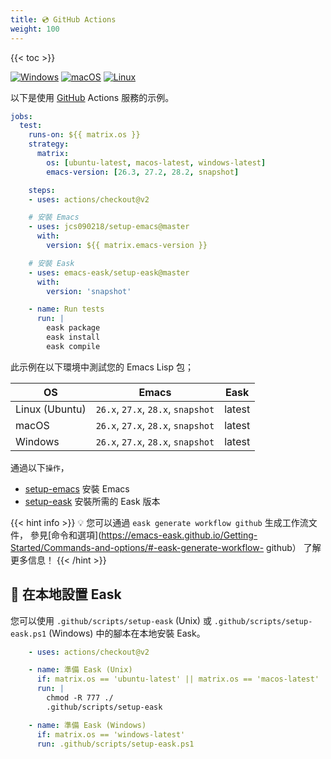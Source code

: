 ```yaml
---
title: 💿 GitHub Actions
weight: 100
---
```


{{< toc >}}

[![Windows](https://img.shields.io/badge/-Windows-lightblue?logo=windows&style=flat&logoColor=blue)](#)
[![macOS](https://img.shields.io/badge/-macOS-lightgrey?logo=apple&style=flat&logoColor=white)](#)
[![Linux](https://img.shields.io/badge/-Linux-fcc624?logo=linux&style=flat&logoColor=black)](#)

以下是使用 [GitHub](https://github.com/) Actions 服務的示例。

```yml
jobs:
  test:
    runs-on: ${{ matrix.os }}
    strategy:
      matrix:
        os: [ubuntu-latest, macos-latest, windows-latest]
        emacs-version: [26.3, 27.2, 28.2, snapshot]

    steps:
    - uses: actions/checkout@v2

    # 安裝 Emacs
    - uses: jcs090218/setup-emacs@master
      with:
        version: ${{ matrix.emacs-version }}

    # 安裝 Eask
    - uses: emacs-eask/setup-eask@master
      with:
        version: 'snapshot'

    - name: Run tests
      run: |
        eask package
        eask install
        eask compile
```

此示例在以下環境中測試您的 Emacs Lisp 包；

| OS             | Emacs                              | Eask   |
|----------------|------------------------------------|--------|
| Linux (Ubuntu) | `26.x`, `27.x`, `28.x`, `snapshot` | latest |
| macOS          | `26.x`, `27.x`, `28.x`, `snapshot` | latest |
| Windows        | `26.x`, `27.x`, `28.x`, `snapshot` | latest |

通過以下`操作`，

* [setup-emacs](https://github.com/jcs090218/setup-emacs) 安裝 Emacs
* [setup-eask](https://github.com/emacs-eask/setup-eask) 安裝所需的 Eask 版本

{{< hint info >}}
💡 您可以通過 `eask generate workflow github` 生成工作流文件，
參見[命令和選項](https://emacs-eask.github.io/Getting-Started/Commands-and-options/#-eask-generate-workflow- github）
了解更多信息！
{{< /hint >}}

## 💾 在本地設置 Eask

您可以使用 `.github/scripts/setup-eask` (Unix) 或 `.github/scripts/setup-eask.ps1` (Windows)
中的腳本在本地安裝 Eask。

```yml
    - uses: actions/checkout@v2

    - name: 準備 Eask (Unix)
      if: matrix.os == 'ubuntu-latest' || matrix.os == 'macos-latest'
      run: |
        chmod -R 777 ./
        .github/scripts/setup-eask

    - name: 準備 Eask (Windows)
      if: matrix.os == 'windows-latest'
      run: .github/scripts/setup-eask.ps1
```
